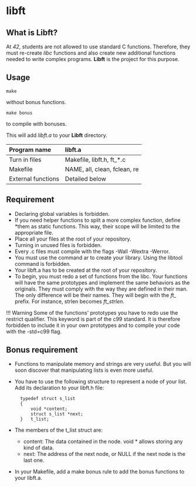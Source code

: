 # libft

## What is Libft?

At _42_, students are not allowed to use standard C functions. Therefore, they must re-create _libc_ functions and also create new additional functions needed to write complex programs. __Libft__ is the project for this purpose.

## Usage

	make
without bonus functions.

	make bonus
to compile with bonuses.

This will add _libft.a_ to your __Libft__ directory.

| Program name | libft.a |
| :--- | :--- |
| Turn in files | Makefile, libft.h, ft_*.c |
| Makefile | NAME, all, clean, fclean, re |
| External functions | Detailed below |

## Requirement
* Declaring global variables is forbidden.
* If you need helper functions to split a more complex function, define *them as static functions. This way, their scope will be limited to the appropriate file.
* Place all your files at the root of your repository.
* Turning in unused files is forbidden.
* Every .c files must compile with the flags -Wall -Wextra -Werror.
* You must use the command ar to create your library. Using the libtool command is forbidden.
* Your libft.a has to be created at the root of your repository.
* To begin, you must redo a set of functions from the libc. Your functions will have the same prototypes and implement the same behaviors as the originals. They must comply with the way they are defined in their man. The only difference will be their names. They will begin with the _ft\__ prefix. For instance, strlen becomes _ft\_strlen_.

!!! Warning
 Some of the functions' prototypes you have to redo use the restrict qualifier. This keyword is part of the c99 standard. It is therefore forbidden to include it in your own prototypes and to compile your code with the -std=c99 flag.

## Bonus requirement
* Functions to manipulate memory and strings are very useful. But you will soon discover that manipulating lists is even more useful. 
* You have to use the following structure to represent a node of your list. Add its declaration to your libft.h file:

		typedef struct s_list
		{
			void *content;
			struct s_list *next;
		}	t_list;

* The members of the t_list struct are:
	* content: The data contained in the node. void * allows storing any kind of data.
	* next: The address of the next node, or NULL if the next node is the last one.
* In your Makefile, add a make bonus rule to add the bonus functions to your libft.a.